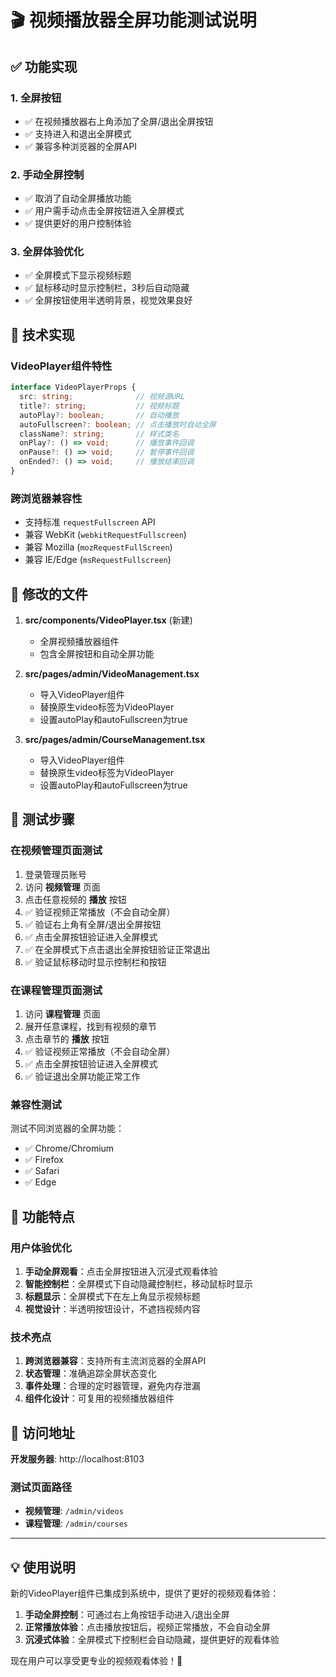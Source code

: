 # 🎬 视频播放器全屏功能测试说明

## ✅ 功能实现

### 1. 全屏按钮
- ✅ 在视频播放器右上角添加了全屏/退出全屏按钮
- ✅ 支持进入和退出全屏模式
- ✅ 兼容多种浏览器的全屏API

### 2. 手动全屏控制
- ✅ 取消了自动全屏播放功能
- ✅ 用户需手动点击全屏按钮进入全屏模式
- ✅ 提供更好的用户控制体验

### 3. 全屏体验优化
- ✅ 全屏模式下显示视频标题
- ✅ 鼠标移动时显示控制栏，3秒后自动隐藏
- ✅ 全屏按钮使用半透明背景，视觉效果良好

## 🔧 技术实现

### VideoPlayer组件特性
```typescript
interface VideoPlayerProps {
  src: string;              // 视频源URL
  title?: string;           // 视频标题
  autoPlay?: boolean;       // 自动播放
  autoFullscreen?: boolean; // 点击播放时自动全屏
  className?: string;       // 样式类名
  onPlay?: () => void;      // 播放事件回调
  onPause?: () => void;     // 暂停事件回调
  onEnded?: () => void;     // 播放结束回调
}
```

### 跨浏览器兼容性
- 支持标准 `requestFullscreen` API
- 兼容 WebKit (`webkitRequestFullscreen`)
- 兼容 Mozilla (`mozRequestFullScreen`)
- 兼容 IE/Edge (`msRequestFullscreen`)

## 📁 修改的文件

1. **src/components/VideoPlayer.tsx** (新建)
   - 全屏视频播放器组件
   - 包含全屏按钮和自动全屏功能

2. **src/pages/admin/VideoManagement.tsx**
   - 导入VideoPlayer组件
   - 替换原生video标签为VideoPlayer
   - 设置autoPlay和autoFullscreen为true

3. **src/pages/admin/CourseManagement.tsx**
   - 导入VideoPlayer组件
   - 替换原生video标签为VideoPlayer
   - 设置autoPlay和autoFullscreen为true

## 🧪 测试步骤

### 在视频管理页面测试
1. 登录管理员账号
2. 访问 **视频管理** 页面
3. 点击任意视频的 **播放** 按钮
4. ✅ 验证视频正常播放（不会自动全屏）
5. ✅ 验证右上角有全屏/退出全屏按钮
6. ✅ 点击全屏按钮验证进入全屏模式
7. ✅ 在全屏模式下点击退出全屏按钮验证正常退出
8. ✅ 验证鼠标移动时显示控制栏和按钮

### 在课程管理页面测试
1. 访问 **课程管理** 页面
2. 展开任意课程，找到有视频的章节
3. 点击章节的 **播放** 按钮
4. ✅ 验证视频正常播放（不会自动全屏）
5. ✅ 点击全屏按钮验证进入全屏模式
6. ✅ 验证退出全屏功能正常工作

### 兼容性测试
测试不同浏览器的全屏功能：
- ✅ Chrome/Chromium
- ✅ Firefox
- ✅ Safari
- ✅ Edge

## 🎯 功能特点

### 用户体验优化
1. **手动全屏观看**：点击全屏按钮进入沉浸式观看体验
2. **智能控制栏**：全屏模式下自动隐藏控制栏，移动鼠标时显示
3. **标题显示**：全屏模式下在左上角显示视频标题
4. **视觉设计**：半透明按钮设计，不遮挡视频内容

### 技术亮点
1. **跨浏览器兼容**：支持所有主流浏览器的全屏API
2. **状态管理**：准确追踪全屏状态变化
3. **事件处理**：合理的定时器管理，避免内存泄漏
4. **组件化设计**：可复用的视频播放器组件

## 🚀 访问地址

**开发服务器**: http://localhost:8103

### 测试页面路径
- **视频管理**: `/admin/videos`
- **课程管理**: `/admin/courses`

---

## 💡 使用说明

新的VideoPlayer组件已集成到系统中，提供了更好的视频观看体验：

1. **手动全屏控制**：可通过右上角按钮手动进入/退出全屏
2. **正常播放体验**：点击播放按钮后，视频正常播放，不会自动全屏
3. **沉浸式体验**：全屏模式下控制栏会自动隐藏，提供更好的观看体验

现在用户可以享受更专业的视频观看体验！🎉 